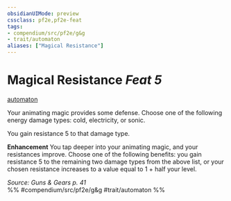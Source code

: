 ```yaml
---
obsidianUIMode: preview
cssclass: pf2e,pf2e-feat
tags:
- compendium/src/pf2e/g&g
- trait/automaton
aliases: ["Magical Resistance"]
---
```

# Magical Resistance  *Feat 5*  
[automaton](automaton-g-g.md "Automaton Ancestry & Heritage Trait")  


Your animating magic provides some defense. Choose one of the following energy damage types: cold, electricity, or sonic.

You gain resistance 5 to that damage type.

**Enhancement** You tap deeper into your animating magic, and your resistances improve. Choose one of the following benefits: you gain resistance 5 to the remaining two damage types from the above list, or your chosen resistance increases to a value equal to 1 + half your level.

*Source: Guns & Gears p. 41*  
%% #compendium/src/pf2e/g&g #trait/automaton %%
